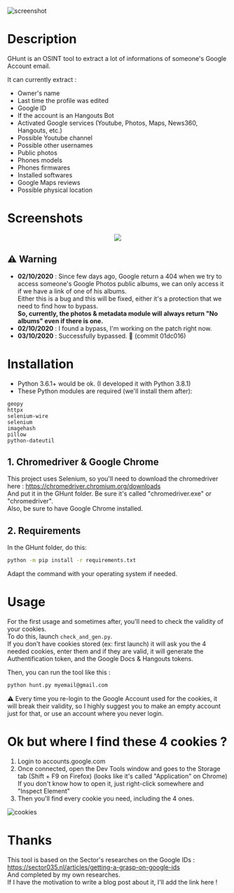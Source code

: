 ![screenshot](https://files.catbox.moe/8a5nzs.png)

# Description
GHunt is an OSINT tool to extract a lot of informations of someone's Google Account email.

It can currently extract :
- Owner's name
- Last time the profile was edited
- Google ID
- If the account is an Hangouts Bot
- Activated Google services (Youtube, Photos, Maps, News360, Hangouts, etc.)
- Possible Youtube channel
- Possible other usernames
- Public photos
- Phones models
- Phones firmwares
- Installed softwares
- Google Maps reviews
- Possible physical location

# Screenshots
<p align="center">
  <img src="https://files.catbox.moe/2zb1z9.png">
</p>

## ⚠️ Warning
- **02/10/2020** : Since few days ago, Google return a 404 when we try to access someone's Google Photos public albums, we can only access it if we have a link of one of his albums.\
Either this is a bug and this will be fixed, either it's a protection that we need to find how to bypass.\
**So, currently, the photos & metadata module will always return "No albums" even if there is one.**
- **02/10/2020** : I found a bypass, I'm working on the patch right now.
- **03/10/2020** : Successfully bypassed. 🕺 (commit 01dc016)

# Installation
- Python 3.6.1+ would be ok. (I developed it with Python 3.8.1)
- These Python modules are required (we'll install them after):
```
geopy
httpx
selenium-wire
selenium
imagehash
pillow
python-dateutil
```

## 1. Chromedriver & Google Chrome
This project uses Selenium, so you'll need to download the chromedriver here : https://chromedriver.chromium.org/downloads \
And put it in the GHunt folder. Be sure it's called "chromedriver.exe" or "chromedriver".\
Also, be sure to have Google Chrome installed.

## 2. Requirements
In the GHunt folder, do this:
```bash
python -m pip install -r requirements.txt
```
Adapt the command with your operating system if needed.

# Usage
For the first usage and sometimes after, you'll need to check the validity of your cookies.\
To do this, launch `check_and_gen.py`.\
If you don't have cookies stored (ex: first launch) it will ask you the 4 needed cookies, enter them and if they are valid, it will generate the Authentification token, and the Google Docs & Hangouts tokens.

Then, you can run the tool like this :
```bash
python hunt.py myemail@gmail.com
```
⚠️ Every time you re-login to the Google Account used for the cookies, it will break their validity, so I highly suggest you to make an empty account just for that, or use an account where you never login.

# Ok but where I find these 4 cookies ?
1. Login to accounts.google.com
2. Once connected, open the Dev Tools window and goes to the Storage tab (Shift + F9 on Firefox) (looks like it's called "Application" on Chrome)\
If you don't know how to open it, just right-click somewhere and "Inspect Element"
3. Then you'll find every cookie you need, including the 4 ones.

![cookies](https://files.catbox.moe/9jy200.png)

# Thanks
This tool is based on the Sector's researches on the Google IDs : https://sector035.nl/articles/getting-a-grasp-on-google-ids \
And completed by my own researches.\
If I have the motivation to write a blog post about it, I'll add the link here !
